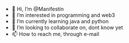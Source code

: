 - 👋 Hi, I’m @Manifestin
- 👀 I’m interested in programming and web3
- 🌱 I’m currently learning java and python
- 💞️ I’m looking to collaborate on, dont know yet
- 📫 How to reach me, through e-mail

<!---
Manifestin/Manifestin is a ✨ special ✨ repository because its `README.md` (this file) appears on your GitHub profile.
You can click the Preview link to take a look at your changes.
--->
